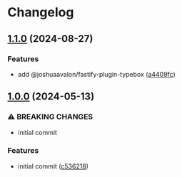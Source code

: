 # Changelog

## [1.1.0](https://github.com/joshuaavalon/fastify-plugins/compare/fastify-plugin-typebox-v1.0.0...fastify-plugin-typebox-v1.1.0) (2024-08-27)


### Features

* add @joshuaavalon/fastify-plugin-typebox ([a4409fc](https://github.com/joshuaavalon/fastify-plugins/commit/a4409fcbb3dc9d25bf04bf12ebf32a50cbaa1a15))

## [1.0.0](https://github.com/joshuaavalon/fastify-plugin-typebox/compare/fastify-plugin-typebox-v0.0.1...fastify-plugin-typebox-v1.0.0) (2024-05-13)


### ⚠ BREAKING CHANGES

* initial commit

### Features

* initial commit ([c536218](https://github.com/joshuaavalon/fastify-plugin-typebox/commit/c5362181cf7a563a7163a2103342b2c9fa6f6929))
